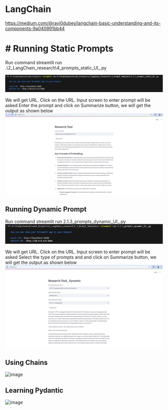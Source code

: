 # LangChain 
https://medium.com/@ravi0dubey/langchain-basic-understanding-and-its-components-9a040991bb44

# # Running Static Prompts

Run command streamlit run .\2_LangChain_research\4_prompts_static_UI_.py

![alt text](image.png)


We will get URL. Click on the URL. Input screen to enter prompt will be asked
Enter the prompt and click on Summarize button, we will get the output as shown below
![alt text](image-1.png)



## Running Dynamic Prompt

Run command  streamlit run 2.1.3_prompts_dynamic_UI_.py
![alt text](image-3.png)

We will get URL. Click on the URL. Input screen to enter prompt will be asked
Select the type of prompts and and click on Summarize button, we will get the output as shown below
![alt text](image-2.png)

## Using Chains
![image](https://github.com/user-attachments/assets/08ff82a2-ad1e-4d3a-ba42-dd1673c5a444)

## Learning Pydantic 

![image](https://github.com/user-attachments/assets/96483a80-4922-4710-b218-97c888b9968f)

